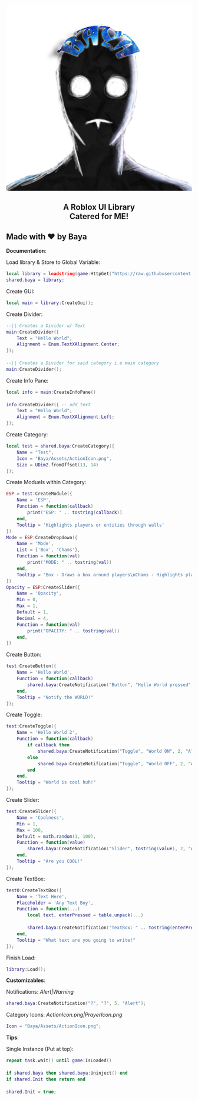 <p align="center">
  <picture>
    <source media="(prefers-color-scheme: dark)" srcset="./README/BayaLogo_White.png">
    <source media="(prefers-color-scheme: light)" srcset="./README/BayaLogo_Black.png">
    <img alt="Mr.Baya" src="./README/BayaLogo.png">
  </picture>
</p>
<h2 align="center">
  A Roblox UI Library
  <br/>
   Catered for ME!
</h2>

## Made with ❤️ by Baya

**Documentation**:

Load library & Store to Global Variable:
```lua
local library = loadstring(game:HttpGet("https://raw.githubusercontent.com/fisiaque/BayaUILibrary/main/src.lua", true))();
shared.baya = library;
```

Create GUI:
```lua
local main = library:CreateGui();
```

Create Divider:
```lua
--|| Creates a Divider w/ Text
main:CreateDivider({
	Text = "Hello World";
	Alignment = Enum.TextXAlignment.Center;
});

--|| Creates a Divider for said category i.e main category
main:CreateDivider();
```

Create Info Pane:
```lua
local info = main:CreateInfoPane()

info:CreateDivider({ -- add text
	Text = "Hello World";
	Alignment = Enum.TextXAlignment.Left;
});
```

Create Category:
```lua
local test = shared.baya:CreateCategory({
	Name = "Test",
	Icon = "Baya/Assets/ActionIcon.png",
	Size = UDim2.fromOffset(13, 14)
});
```

Create Moduels within Category:
```lua
ESP = test:CreateModule({
	Name = 'ESP',
	Function = function(callback)
		print("ESP: " .. tostring(callback))
	end,
	Tooltip = 'Highlights players or entities through walls'
})
Mode = ESP:CreateDropdown({
	Name = 'Mode',
	List = {'Box', 'Chams'},
	Function = function(val)
		print("MODE: " .. tostring(val))
	end,
	Tooltip = 'Box - Draws a box around players\nChams - Highlights players with see-through colors'
})
Opacity = ESP:CreateSlider({
	Name = 'Opacity',
	Min = 0,
	Max = 1,
	Default = 1,
	Decimal = 4,
	Function = function(val)
		print("OPACITY: " .. tostring(val))
	end,
})
```

Create Button:
```lua
test:CreateButton({
	Name = 'Hello World',
	Function = function(callback)
		shared.baya:CreateNotification("Button", "Hello World pressed", 2, "Warning")
	end,
	Tooltip = "Notify the WORLD!"
});
```

Create Toggle:
```lua
test:CreateToggle({
	Name = 'Hello World 2',
	Function = function(callback)
		if callback then
			shared.baya:CreateNotification("Toggle", "World ON", 2, "Alert")
		else
			shared.baya:CreateNotification("Toggle", "World OFF", 2, "Alert")
		end
	end,
	Tooltip = "World is cool huh!"
});
```

Create Slider:
```lua
test:CreateSlider({
	Name = 'Coolness',
	Min = 1,
	Max = 100,
	Default = math.random(1, 100),
	Function = function(value)
		shared.baya:CreateNotification("Slider", tostring(value), 2, "Alert")
	end,
	Tooltip = "Are you COOL!"
});
```

Create TextBox:
```lua
test0:CreateTextBox({
	Name = 'Text Here',
	Placeholder = 'Any Text Boy',
	Function = function(...)
		local text, enterPressed = table.unpack(...)

		shared.baya:CreateNotification("TextBox: " .. tostring(enterPressed), text, 2, "Alert")
	end,
	Tooltip = "What text are you going to write!"
});
```

Finish Load:
```lua
library:Load();
```

**Customizables**:

Notifications:
*Alert|Warning*
```lua
shared.baya:CreateNotification("?", "?", 5, "Alert");
```

Category Icons:
*ActionIcon.png|PrayerIcon.png*
```lua
Icon = "Baya/Assets/ActionIcon.png";
```

**Tips**:

Single Instance (Put at top):
```lua
repeat task.wait() until game:IsLoaded()

if shared.baya then shared.baya:Uninject() end
if shared.Init then return end

shared.Init = true;
```
